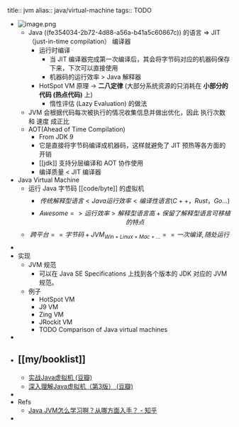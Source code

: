 title:: jvm
alias:: java/virtual-machine
tags:: TODO
- ![image.png](../assets/Untitled-2022-05-12-1350.excalidraw.png)
  - Java ((fe354034-2b72-4d88-a56a-b41a5c60867c)) 的语言 => JIT（just-in-time compilation） 编译器
    - 运行时编译
      - 当 JIT 编译器完成第一次编译后，其会将字节码对应的机器码保存下来，下次可以直接使用
      - 机器码的运行效率 > Java 解释器
    - HotSpot VM 原理 -> **二八定律** (大部分系统资源的只消耗在 **小部分的代码 (热点代码)** 上)
      - 惰性评估 (Lazy Evaluation) 的做法
  - JVM 会根据代码每次被执行的情况收集信息并做出优化，因此 执行次数 和 速度 成正比
  - AOT(Ahead of Time Compilation)
    - From JDK 9
    - 它是直接将字节码编译成机器码，这样就避免了 JIT 预热等各方面的开销
    - [[jdk]] 支持分层编译和 AOT 协作使用
    - 编译质量 < JIT 编译器
- Java Virtual Machine
  - 运行 Java 字节码 [[code/byte]] 的虚拟机
    - $$ 传统解释型语言 < Java 运行效率 < 编译性语言(C++，Rust，Go...)$$
    - $$Awesome => 运行效率 > 解释型语言高 + 保留了 解释型语言 可移植的特点$$
  - $$跨平台 == 字节码 + JVM_{ Win + Linux + Mac + ... } == 一次编译, 随处运行$$
-
- 实现
  - JVM 规范
    - 可以在 Java SE Specifications 上找到各个版本的 JDK 对应的 JVM 规范。
  - 例子
    - HotSpot VM
    - J9 VM
    - Zing VM
    - JRockit VM
    - TODO Comparison of Java virtual machines
-
- ## [[my/booklist]]
  - [实战Java虚拟机 (豆瓣)](https://book.douban.com/subject/26354292/)
  - [深入理解Java虚拟机（第3版） (豆瓣)](https://book.douban.com/subject/34907497/)
-
- Refs
  - [Java JVM怎么学习啊？从哪方面入手？ - 知乎](https://www.zhihu.com/question/20097631)
-